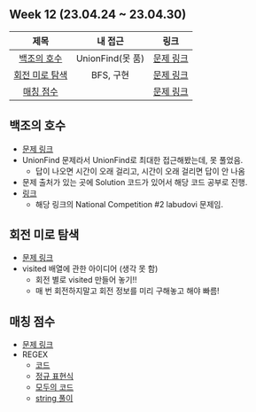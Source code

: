 ## Week 12 (23.04.24 ~ 23.04.30)
|               제목                |     내 접근      |                                     링크                                     |
| :-------------------------------: | :--------------: | :--------------------------------------------------------------------------: |
|    [백조의 호수](#백조의-호수)    | UnionFind(못 품) |              [문제 링크](https://www.acmicpc.net/problem/3197)               |
| [회전 미로 탐색](#회전-미로-탐색) |    BFS, 구현     |              [문제 링크](https://www.acmicpc.net/problem/22949)              |
|      [매칭 점수](#매칭-점수)      |                  | [문제 링크](https://school.programmers.co.kr/learn/courses/30/lessons/42893) |

## 백조의 호수
- [문제 링크](https://www.acmicpc.net/problem/3197)
- UnionFind 문제라서 UnionFind로 최대한 접근해봤는데, 못 풀었음.
  - 답이 나오면 시간이 오래 걸리고, 시간이 오래 걸리면 답이 안 나옴
- 문제 출처가 있는 곳에 Solution 코드가 있어서 해당 코드 공부로 진행.
- [링크](https://hsin.hr/2005/index.html)
  - 해당 링크의 National Competition #2 labudovi 문제임.

## 회전 미로 탐색
- [문제 링크](https://www.acmicpc.net/problem/22949)
- visited 배열에 관한 아이디어 (생각 못 함)
  - 회전 별로 visited 만들어 놓기!!
  - 매 번 회전하지말고 회전 정보를 미리 구해놓고 해야 빠름!

## 매칭 점수
- [문제 링크](https://school.programmers.co.kr/learn/courses/30/lessons/42893)
- REGEX
  - [코드](https://latter2005.tistory.com/118)
  - [정규 표현식](https://hamait.tistory.com/342)
  - [모두의 코드](https://modoocode.com/303)
  - [string 풀이](https://yabmoons.tistory.com/679)